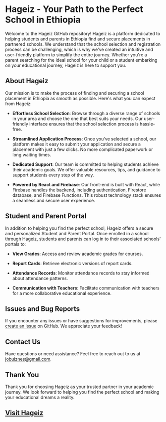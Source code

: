 # Hageiz - Your Path to the Perfect School in Ethiopia

Welcome to the Hageiz GitHub repository! Hageiz is a platform dedicated to helping students and parents in Ethiopia find and secure placements in partnered schools. We understand that the school selection and registration process can be challenging, which is why we've created an intuitive and user-friendly platform to simplify the entire journey. Whether you're a parent searching for the ideal school for your child or a student embarking on your educational journey, Hageiz is here to support you.

## About Hageiz

Our mission is to make the process of finding and securing a school placement in Ethiopia as smooth as possible. Here's what you can expect from Hageiz:

- **Effortless School Selection**: Browse through a diverse range of schools in your area and choose the one that best suits your needs. Our user-friendly interface ensures that the school selection process is hassle-free.

- **Streamlined Application Process**: Once you've selected a school, our platform makes it easy to submit your application and secure a placement with just a few clicks. No more complicated paperwork or long waiting times.

- **Dedicated Support**: Our team is committed to helping students achieve their academic goals. We offer valuable resources, tips, and guidance to support students every step of the way.

- **Powered by React and Firebase**: Our front-end is built with React, while Firebase handles the backend, including authentication, Firestore database, and Firebase Functions. This robust technology stack ensures a seamless and secure user experience.

## Student and Parent Portal

In addition to helping you find the perfect school, Hageiz offers a secure and personalized Student and Parent Portal. Once enrolled in a school through Hageiz, students and parents can log in to their associated schools' portals to:

- **View Grades**: Access and review academic grades for courses.

- **Report Cards**: Retrieve electronic versions of report cards.

- **Attendance Records**: Monitor attendance records to stay informed about attendance patterns.

- **Communication with Teachers**: Facilitate communication with teachers for a more collaborative educational experience.

## Issues and Bug Reports

If you encounter any issues or have suggestions for improvements, please [create an issue](https://github.com/yourusername/hageiz/issues) on GitHub. We appreciate your feedback!

## Contact Us

Have questions or need assistance? Feel free to reach out to us at [jobuiznes@gmail.com](mailto:jobuiznes@gmail.com).

## Thank You

Thank you for choosing Hageiz as your trusted partner in your academic journey. We look forward to helping you find the perfect school and making your educational dreams a reality.

[Visit Hageiz](https://www.hageiz.com)
---
